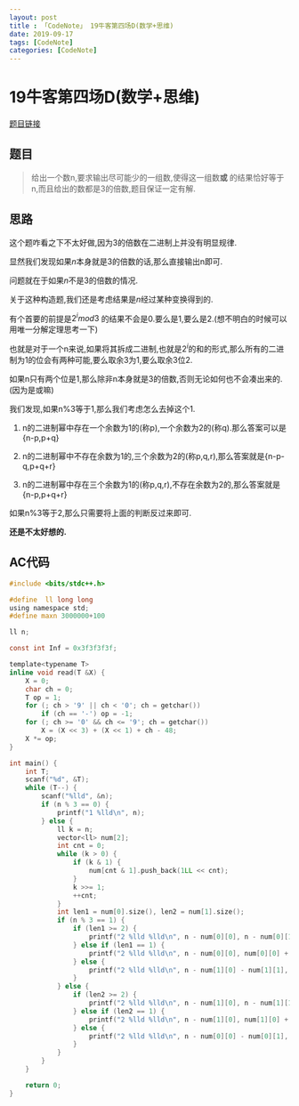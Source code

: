```yaml
---
layout: post
title : 「CodeNote」 19牛客第四场D(数学+思维)
date: 2019-09-17
tags: [CodeNote]
categories: [CodeNote]
---
```


# 19牛客第四场D(数学+思维)

[题目链接](https://ac.nowcoder.com/acm/contest/884/D)

## 题目

> 给出一个数n,要求输出尽可能少的一组数,使得这一组数**或** 的结果恰好等于n,而且给出的数都是3的倍数,题目保证一定有解.

## 思路

这个题咋看之下不太好做,因为3的倍数在二进制上并没有明显规律.

显然我们发现如果$n$本身就是3的倍数的话,那么直接输出n即可.

问题就在于如果$n$不是3的倍数的情况.

关于这种构造题,我们还是考虑结果是$n$经过某种变换得到的.

有个首要的前提是$2^imod3$ 的结果不会是0.要么是1,要么是2.(想不明白的时候可以用唯一分解定理思考一下)  

也就是对于一个n来说,如果将其拆成二进制,也就是$2^i$的和的形式,那么所有的二进制为1的位会有两种可能,要么取余3为1,要么取余3位2.

如果n只有两个位是1,那么除非n本身就是3的倍数,否则无论如何也不会凑出来的.(因为是或嘛)

我们发现,如果n%3等于1,那么我们考虑怎么去掉这个1.

1. n的二进制幂中存在一个余数为1的(称p),一个余数为2的(称q).那么答案可以是{n-p,p+q}

2. n的二进制幂中不存在余数为1的,三个余数为2的(称p,q,r),那么答案就是{n-p-q,p+q+r}
3. n的二进制幂中存在三个余数为1的(称p,q,r),不存在余数为2的,那么答案就是{n-p,p+q+r}

如果n%3等于2,那么只需要将上面的判断反过来即可.

**还是不太好想的.**

## AC代码

```c
#include <bits/stdc++.h>

#define  ll long long
using namespace std;
#define maxn 3000000+100

ll n;

const int Inf = 0x3f3f3f3f;

template<typename T>
inline void read(T &X) {
    X = 0;
    char ch = 0;
    T op = 1;
    for (; ch > '9' || ch < '0'; ch = getchar())
        if (ch == '-') op = -1;
    for (; ch >= '0' && ch <= '9'; ch = getchar())
        X = (X << 3) + (X << 1) + ch - 48;
    X *= op;
}

int main() {
    int T;
    scanf("%d", &T);
    while (T--) {
        scanf("%lld", &n);
        if (n % 3 == 0) {
            printf("1 %lld\n", n);
        } else {
            ll k = n;
            vector<ll> num[2];
            int cnt = 0;
            while (k > 0) {
                if (k & 1) {
                    num[cnt & 1].push_back(1LL << cnt);
                }
                k >>= 1;
                ++cnt;
            }
            int len1 = num[0].size(), len2 = num[1].size();
            if (n % 3 == 1) {
                if (len1 >= 2) {
                    printf("2 %lld %lld\n", n - num[0][0], n - num[0][1]);
                } else if (len1 == 1) {
                    printf("2 %lld %lld\n", n - num[0][0], num[0][0] + num[1][0]);
                } else {
                    printf("2 %lld %lld\n", n - num[1][0] - num[1][1], num[1][0] + num[1][1] + num[1][2]);
                }
            } else {
                if (len2 >= 2) {
                    printf("2 %lld %lld\n", n - num[1][0], n - num[1][1]);
                } else if (len2 == 1) {
                    printf("2 %lld %lld\n", n - num[1][0], num[1][0] + num[0][0]);
                } else {
                    printf("2 %lld %lld\n", n - num[0][0] - num[0][1], num[0][0] + num[0][1] + num[0][2]);
                }
            }
        }
    }

    return 0;
}
```

